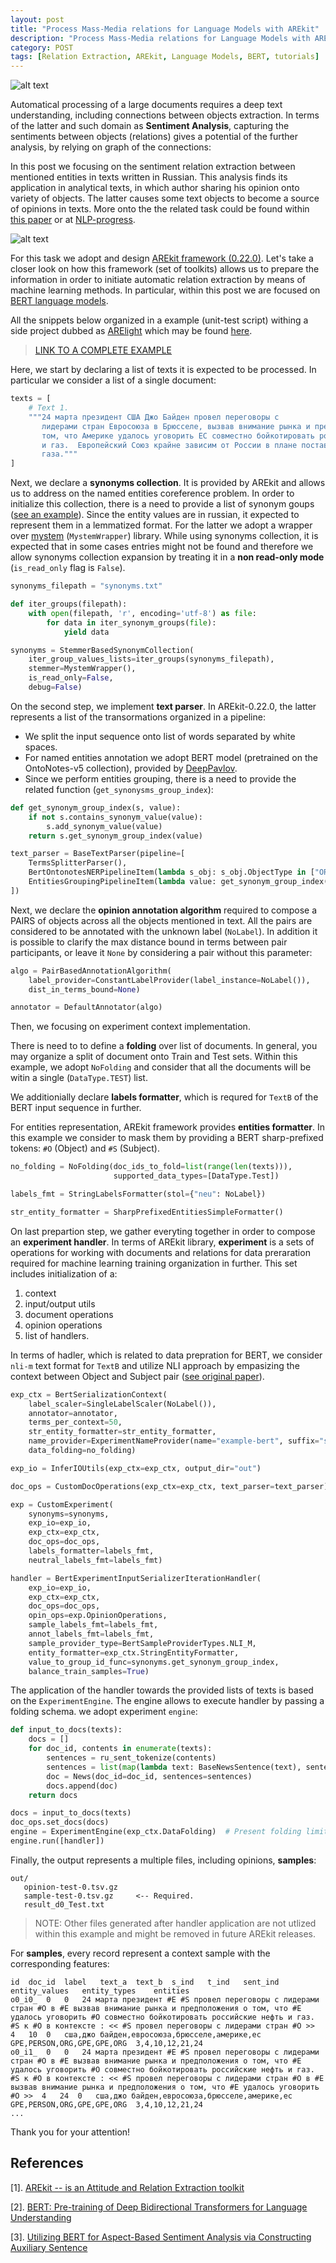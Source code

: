 ```yaml
---
layout: post
title: "Process Mass-Media relations for Language Models with AREkit" 
description: "Process Mass-Media relations for Language Models with AREkit"
category: POST
tags: [Relation Extraction, AREkit, Language Models, BERT, tutorials]
---
```


![alt text](/img/arekit_for_mass_media.png)

Automatical processing of a large documents requires a deep text understanding,
including connections between objects extraction.
In terms of the latter and such domain as **Sentiment Analysis**, capturing the 
sentiments between objects (relations) gives a potential of the further analysis, 
by relying on graph of the connections:

In this post we focusing on the sentiment relation extraction between mentioned 
entities in texts written in Russian.
 This analysis finds its application in analytical texts, in which
author sharing his opinion onto variety of objects. The latter causes some text objects 
to become a source of opinions in texts.
More onto the the related task could be found within 
[this paper](https://arxiv.org/pdf/1808.08932.pdf) or at 
[NLP-progress](http://nlpprogress.com/russian/sentiment-analysis.html).

<!--more-->

![alt text](https://github.com/nicolay-r/ARElight/blob/main/docs/inference-bert-e1.png?raw=true)

For this task we adopt and design [AREkit framework (0.22.0)](https://github.com/nicolay-r/AREkit/tree/0.22.0-rc).
Let's take a closer look on how this framework (set of toolkits) allows us to prepare the information 
in order to initiate automatic relation extraction by means of machine learning methods.
In particular, within this post we are focused on [BERT language models](https://arxiv.org/pdf/1810.04805.pdf).

All the snippets below organized in a example (unit-test script) withing a side project dubbed as 
[ARElight](https://github.com/nicolay-r/ARElight) which may be found 
[here](https://github.com/nicolay-r/ARElight/blob/main/test/test_bert_serialization.py).

> [LINK TO A COMPLETE EXAMPLE](https://github.com/nicolay-r/ARElight/blob/main/test/test_bert_serialization.py)

Here, we start by declaring a list of texts it is expected to be processed. 
In particular we consider a list of a single document:
```python
texts = [
    # Text 1.
    """24 марта президент США Джо Байден провел переговоры с
       лидерами стран Евросоюза в Брюсселе, вызвав внимание рынка и предположения о
       том, что Америке удалось уговорить ЕС совместно бойкотировать российские нефть
       и газ.  Европейский Союз крайне зависим от России в плане поставок нефти и
       газа."""  
]
```

Next, we declare a **synonyms collection**.
It is provided by AREkit and allows us to address on the named entities coreference problem.
In order to initialize this collection, there is a need to provide a list of synonym goups 
([see an example](https://raw.githubusercontent.com/nicolay-r/ARElight/main/data/synonyms.txt)).
Since the entity values are in russian, it expected to represent them in a lemmatized format.
For the latter we adopt a wrapper over [mystem](https://github.com/aotd1/mystem) (`MystemWrapper`) library.
While using synonyms collection, it is expected that in some cases entries might not be found 
and therefore we allow synonyms collection expansion by treating it in a **non read-only mode** 
(`is_read_only` flag is `False`).

```python
synonyms_filepath = "synonyms.txt"

def iter_groups(filepath):
    with open(filepath, 'r', encoding='utf-8') as file:
        for data in iter_synonym_groups(file):
            yield data

synonyms = StemmerBasedSynonymCollection(
    iter_group_values_lists=iter_groups(synonyms_filepath),
    stemmer=MystemWrapper(),
    is_read_only=False,
    debug=False)
``` 

On the second step, we implement **text parser**. 
In AREkit-0.22.0, the latter represents a list of the transormations organized in a pipeline:
* We split the input sequence onto list of words separated by white spaces.
* For named entities annotation we adopt BERT model (pretrained on the OntoNotes-v5 collection), provided by 
[DeepPavlov](https://deeppavlov.ai/).
* Since we perform entities grouping, there is a need to provide the related function (`get_synonysms_group_index`):
```python
def get_synonym_group_index(s, value):
    if not s.contains_synonym_value(value):
        s.add_synonym_value(value)
    return s.get_synonym_group_index(value)

text_parser = BaseTextParser(pipeline=[
    TermsSplitterParser(),
    BertOntonotesNERPipelineItem(lambda s_obj: s_obj.ObjectType in ["ORG", "PERSON", "LOC", "GPE"])
    EntitiesGroupingPipelineItem(lambda value: get_synonym_group_index(synonyms, value))
])
```

Next, we declare the **opinion annotation algorithm** required to compose a PAIRS of objects 
across all the objects mentioned in text.
All the pairs are considered to be annotated with the unknown label (`NoLabel`).
In addition it is possible to clarify the max distance bound in terms between pair participants, or leave it `None` 
by considering a pair without this parameter:
```python
algo = PairBasedAnnotationAlgorithm(
    label_provider=ConstantLabelProvider(label_instance=NoLabel()),
    dist_in_terms_bound=None)

annotator = DefaultAnnotator(algo)
```

Then, we focusing on experiment context implementation.

There is need to to define a **folding** over list of documents.
In general, you may organize a split of document onto Train and Test sets.
Within this example, we adopt `NoFolding` and consider that all the documents will be witin a single (`DataType.TEST`) list.

We additionially declare **labels formatter**, which is requred for `TextB` of the BERT input sequence in further.

For entities representation, AREkit framework provides **entities formatter**. 
In this example we consider to mask them by providing a BERT sharp-prefixed tokens:
 `#O` (Object) and `#S` (Subject).

```python
no_folding = NoFolding(doc_ids_to_fold=list(range(len(texts))),
                       supported_data_types=[DataType.Test])

labels_fmt = StringLabelsFormatter(stol={"neu": NoLabel})

str_entity_formatter = SharpPrefixedEntitiesSimpleFormatter()
```

On last prepartion step, we gather everyting together in order to compose an **experiment handler**.
In terms of AREkit library, **experiment** is a sets of operations for working with documents and relations 
for data preraration required for machine learning training organization in further.
This set includes initialization of a:
1. context
2. input/output utils 
3. document operations
4. opinion operations
5. list of handlers.

In terms of hadler, which is related to data prepration for BERT, 
we consider `nli-m` text format for `TextB` and utilize NLI approach by empasizing the context 
between Object and Subject pair ([see original paper](https://arxiv.org/pdf/1903.09588.pdf)).
```python
exp_ctx = BertSerializationContext(
    label_scaler=SingleLabelScaler(NoLabel()),
    annotator=annotator,
    terms_per_context=50,
    str_entity_formatter=str_entity_formatter,
    name_provider=ExperimentNameProvider(name="example-bert", suffix="serialize"),
    data_folding=no_folding)

exp_io = InferIOUtils(exp_ctx=exp_ctx, output_dir="out")

doc_ops = CustomDocOperations(exp_ctx=exp_ctx, text_parser=text_parser)

exp = CustomExperiment(
    synonyms=synonyms,
    exp_io=exp_io,
    exp_ctx=exp_ctx,
    doc_ops=doc_ops,
    labels_formatter=labels_fmt,
    neutral_labels_fmt=labels_fmt)

handler = BertExperimentInputSerializerIterationHandler(
    exp_io=exp_io,
    exp_ctx=exp_ctx,
    doc_ops=doc_ops,
    opin_ops=exp.OpinionOperations,
    sample_labels_fmt=labels_fmt,
    annot_labels_fmt=labels_fmt,
    sample_provider_type=BertSampleProviderTypes.NLI_M,
    entity_formatter=exp_ctx.StringEntityFormatter,
    value_to_group_id_func=synonyms.get_synonym_group_index,
    balance_train_samples=True)
```

The application of the handler towards the provided lists of texts is based on the `ExperimentEngine`.
The engine allows to execute handler by passing a folding schema.
 we adopt experiment `engine`:
```python
def input_to_docs(texts):
    docs = []
    for doc_id, contents in enumerate(texts):
        sentences = ru_sent_tokenize(contents)
        sentences = list(map(lambda text: BaseNewsSentence(text), sentences))
        doc = News(doc_id=doc_id, sentences=sentences)
        docs.append(doc)
    return docs

docs = input_to_docs(texts)
doc_ops.set_docs(docs)
engine = ExperimentEngine(exp_ctx.DataFolding)  # Present folding limitation.
engine.run([handler])
```

Finally, the output represents a multiple files, including opinions, **samples**:
```
out/
   opinion-test-0.tsv.gz
   sample-test-0.tsv.gz     <-- Required.
   result_d0_Test.txt
```

> NOTE: Other files generated after handler application are not utlized within this example and might be 
>removed in future AREkit releases.

For **samples**, every record represent a context sample with the corresponding features:
```csv
id	doc_id	label	text_a	text_b	s_ind	t_ind	sent_ind	entity_values	entity_types	entities
o0_i0_	0	0	24 марта президент #E #S провел переговоры с лидерами стран #O в #E вызвав внимание рынка и предположения о том, что #E удалось уговорить #O совместно бойкотировать российские нефть и газ.	#S к #O в контексте : << #S провел переговоры с лидерами стран #O >>	4	10	0	сша,джо байден,евросоюза,брюсселе,америке,ес	GPE,PERSON,ORG,GPE,GPE,ORG	3,4,10,12,21,24
o0_i1_	0	0	24 марта президент #E #S провел переговоры с лидерами стран #O в #E вызвав внимание рынка и предположения о том, что #E удалось уговорить #O совместно бойкотировать российские нефть и газ.	#S к #O в контексте : << #S провел переговоры с лидерами стран #O в #E вызвав внимание рынка и предположения о том, что #E удалось уговорить #O >>	4	24	0	сша,джо байден,евросоюза,брюсселе,америке,ес	GPE,PERSON,ORG,GPE,GPE,ORG	3,4,10,12,21,24
...
```

Thank you for your attention!

## References

[1]. [AREkit -- is an Attitude and Relation Extraction toolkit](https://github.com/nicolay-r/AREkit)

[2]. [BERT: Pre-training of Deep Bidirectional Transformers for
Language Understanding](https://arxiv.org/pdf/1810.04805.pdf)

[3]. [Utilizing BERT for Aspect-Based Sentiment Analysis
via Constructing Auxiliary Sentence](https://arxiv.org/pdf/1903.09588.pdf)